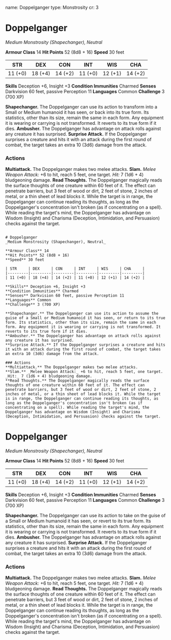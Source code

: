 name: Doppelganger
type: Monstrosity
cr: 3

# Doppelganger
_Medium Monstrosity (Shapechanger), Neutral_

**Armour Class** 14
**Hit Points** 52 (8d8 + 16)
**Speed** 30 feet

| STR     | DEX     | CON     | INT     | WIS     | CHA     |
|---------|---------|---------|---------|---------|---------|
| 11 (+0) | 18 (+4) | 14 (+2) | 11 (+0) | 12 (+1) | 14 (+2) |

**Skills** Deception +6, Insight +3
**Condition Immunities** Charmed
**Senses** Darkvision 60 feet, passive Perception 11
**Languages** Common
**Challenge** 3 (700 XP)

**Shapechanger.** The Doppelganger can use its action to transform into a Small or Medium humanoid it has seen, or back into its true form. Its statistics, other than its size, remain the same in each form. Any equipment it is wearing or carrying is not transformed. It reverts to its true form if it dies.
**Ambusher.** The Doppelganger has advantage on attack rolls against any creature it has surprised.
**Surprise Attack.** If the Doppelganger surprises a creature and hits it with an attack during the first round of combat, the target takes an extra 10 (3d6) damage from the attack.

### Actions
**Multiattack.** The Doppelganger makes two melee attacks.
**Slam.** _Melee Weapon Attack:_ +6 to hit, reach 5 feet, one target. _Hit:_ 7 (1d6 + 4) bludgeoning damage.
**Read Thoughts.** The Doppelganger magically reads the surface thoughts of one creature within 60 feet of it. The effect can penetrate barriers, but 3 feet of wood or dirt, 2 feet of stone, 2 inches of metal, or a thin sheet of lead blocks it. While the target is in range, the Doppelganger can continue reading its thoughts, as long as the Doppelganger's concentration isn't broken (as if concentrating on a spell). While reading the target's mind, the Doppelganger has advantage on Wisdom (Insight) and Charisma (Deception, Intimidation, and Persuasion) checks against the target.

```

# Doppelganger
_Medium Monstrosity (Shapechanger), Neutral_

**Armour Class** 14
**Hit Points** 52 (8d8 + 16)
**Speed** 30 feet

| STR     | DEX     | CON     | INT     | WIS     | CHA     |
|---------|---------|---------|---------|---------|---------|
| 11 (+0) | 18 (+4) | 14 (+2) | 11 (+0) | 12 (+1) | 14 (+2) |

**Skills** Deception +6, Insight +3
**Condition Immunities** Charmed
**Senses** Darkvision 60 feet, passive Perception 11
**Languages** Common
**Challenge** 3 (700 XP)

**Shapechanger.** The Doppelganger can use its action to assume the guise of a Small or Medium humanoid it has seen, or return to its true form. Its statistics, other than its size, remain the same in each form. Any equipment it is wearing or carrying is not transformed. It reverts to its true form if it dies.
**Ambusher.** The Doppelganger has advantage on attack rolls against any creature it has surprised.
**Surprise Attack.** If the Doppelganger surprises a creature and hits it with an attack during the first round of combat, the target takes an extra 10 (3d6) damage from the attack.

### Actions
**Multiattack.** The Doppelganger makes two melee attacks.
**Slam.** _Melee Weapon Attack:_ +6 to hit, reach 5 feet, one target. _Hit:_ 7 (1d6 + 4) bludgeoning damage.
**Read Thoughts.** The Doppelganger magically reads the surface thoughts of one creature within 60 feet of it. The effect can penetrate barriers, but 3 feet of wood or dirt, 2 feet of stone, 2 inches of metal, or a thin sheet of lead blocks it. While the target is in range, the Doppelganger can continue reading its thoughts, as long as the Doppelganger's concentration isn't broken (as if concentrating on a spell). While reading the target's mind, the Doppelganger has advantage on Wisdom (Insight) and Charisma (Deception, Intimidation, and Persuasion) checks against the target.

```
# Doppelganger
_Medium Monstrosity (Shapechanger), Neutral_

**Armour Class** 14
**Hit Points** 52 (8d8 + 16)
**Speed** 30 feet

| STR     | DEX     | CON     | INT     | WIS     | CHA     |
|---------|---------|---------|---------|---------|---------|
| 11 (+0) | 18 (+4) | 14 (+2) | 11 (+0) | 12 (+1) | 14 (+2) |

**Skills** Deception +6, Insight +3
**Condition Immunities** Charmed
**Senses** Darkvision 60 feet, passive Perception 11
**Languages** Common
**Challenge** 3 (700 XP)

**Shapechanger.** The Doppelganger can use its action to take on the guise of a Small or Medium humanoid it has seen, or revert to its true form. Its statistics, other than its size, remain the same in each form. Any equipment it is wearing or carrying is not transformed. It reverts to its true form if it dies.
**Ambusher.** The Doppelganger has advantage on attack rolls against any creature it has surprised.
**Surprise Attack.** If the Doppelganger surprises a creature and hits it with an attack during the first round of combat, the target takes an extra 10 (3d6) damage from the attack.

### Actions
**Multiattack.** The Doppelganger makes two melee attacks.
**Slam.** _Melee Weapon Attack:_ +6 to hit, reach 5 feet, one target. _Hit:_ 7 (1d6 + 4) bludgeoning damage.
**Read Thoughts.** The Doppelganger magically reads the surface thoughts of one creature within 60 feet of it. The effect can penetrate barriers, but 3 feet of wood or dirt, 2 feet of stone, 2 inches of metal, or a thin sheet of lead blocks it. While the target is in range, the Doppelganger can continue reading its thoughts, as long as the Doppelganger's concentration isn't broken (as if concentrating on a spell). While reading the target's mind, the Doppelganger has advantage on Wisdom (Insight) and Charisma (Deception, Intimidation, and Persuasion) checks against the target.